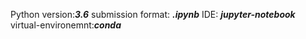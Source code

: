 Python version:***3.6***
submission format: ***.ipynb***
IDE: ***jupyter-notebook***
virtual-environemnt:***conda***
